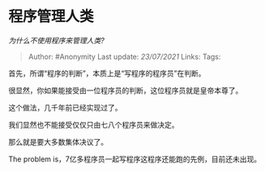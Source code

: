 # 程序管理人类
*为什么不使用程序来管理人类?*

> Author: #Anonymity
> Last update: *23/07/2021* 
> Links:
> Tags:   

 
首先，所谓“程序的判断”，本质上是“写程序的程序员”在判断。

很显然，你如果能接受由一位程序员的判断，这位程序员就是皇帝本尊了。

这个做法，几千年前已经实现过了。

我们显然也不能接受仅仅只由七八个程序员来做决定。

那么就是要大多数集体决议了。

The problem is，7亿多程序员一起写程序这程序还能跑的先例，目前还未出现。



